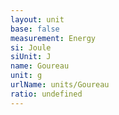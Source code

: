```yaml
---
layout: unit
base: false
measurement: Energy
si: Joule
siUnit: J
name: Goureau
unit: g
urlName: units/Goureau
ratio: undefined
---
```

